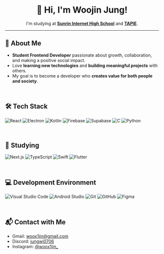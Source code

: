 <div align="center">
  <h1>👋 Hi, I'm Woojin Jung!</h1>
  <p>
    I'm studying at 
    <a href="https://sunrint.sen.hs.kr/"><strong>Sunrin Internet High School</strong></a>
    and 
    <a href="https://tapie.kr"><strong>TAPIE</strong></a>.
  </p>
</div>

---

## 📍 About Me
- **Student Frontend Developer** passionate about growth, collaboration, and making a positive social impact.  
- Love **learning new technologies** and **building meaningful projects** with others.  
- My goal is to become a developer who **creates value for both people and society**. 

<br />

## 🛠 Tech Stack  
![React](https://img.shields.io/badge/React-61DAFB?style=for-the-badge&logo=react&logoColor=black)
![Electron](https://img.shields.io/badge/Electron-47848F?style=for-the-badge&logo=electron&logoColor=white)
![Kotlin](https://img.shields.io/badge/Kotlin-7F52FF?style=for-the-badge&logo=kotlin&logoColor=white)
![Firebase](https://img.shields.io/badge/Firebase-FFCA28?style=for-the-badge&logo=firebase&logoColor=black)
![Supabase](https://img.shields.io/badge/Supabase-3ECF8E?style=for-the-badge&logo=supabase&logoColor=white)
![C](https://img.shields.io/badge/C-A8B9CC?style=for-the-badge&logo=c&logoColor=white)
![Python](https://img.shields.io/badge/Python-3776AB?style=for-the-badge&logo=python&logoColor=white)

<br />

## 📖 Studying  
![Next.js](https://img.shields.io/badge/Next.js-000000?style=for-the-badge&logo=nextdotjs&logoColor=white)
![TypeScript](https://img.shields.io/badge/TypeScript-3178C6?style=for-the-badge&logo=typescript&logoColor=white)
![Swift](https://img.shields.io/badge/Swift-FA7343?style=for-the-badge&logo=swift&logoColor=white)
![Flutter](https://img.shields.io/badge/Flutter-02569B?style=for-the-badge&logo=flutter&logoColor=white)

<br />

## 💻 Development Environment
![Visual Studio Code](https://img.shields.io/badge/Visual%20Studio%20Code-007ACC?style=for-the-badge&logo=visualstudiocode&logoColor=white)
![Android Studio](https://img.shields.io/badge/Android%20Studio-3DDC84.svg?style=for-the-badge&logo=android-studio&logoColor=white)
![Git](https://img.shields.io/badge/Git-F05032?style=for-the-badge&logo=git&logoColor=white)
![GitHub](https://img.shields.io/badge/GitHub-181717?style=for-the-badge&logo=github&logoColor=white)
![Figma](https://img.shields.io/badge/Figma-F24E1E?style=for-the-badge&logo=figma&logoColor=white)

<br />

## 📬 Contact with Me
- Gmail: <a href="mailto:woox1jin@gmail.com">woox1jin@gmail.com</a>
- Discord: <a href="https://discord.com/users/1326453569666154508" target="_blank">jungwj0706</a>
- Instagram: <a href="https://www.instagram.com/woox1jin_/" target="_blank">@woox1jin_</a>

